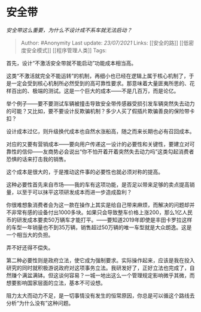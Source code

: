 # 安全带
*安全带这么重要，为什么不设计成不系车就无法启动？*

> Author: #Anonymity
Last update: *23/07/2021* 
Links: [[安全的路]] [[低密度安全模式]] [[程序管理人类]]
Tags:    

首先，设计“不激活安全带就不能启动”功能成本相当高。

这类“不激活就完全不能运转”的机制，再细小也已经在逻辑上属于核心机制了，于是一定会受到核心机制所必然受到的高可靠性要求。那意味着大量匪夷所思的、花样百出的、极端的测试。这是一个巨大的成本——不是几百万，而是论亿。

举个例子——要不要测试车辆被撞击导致安全带传感器受损引发车辆突然失去动力的可能？又比如，要不要设计反欺骗机制？多少人买了假插片欺骗善良的保险带卡扣？

设计成本过亿，则升级换代成本也自然水涨船高，随之而来长期也必有召回成本。

对应的又要有营销成本——要向用户传递这一设计的必要性和关键性，要建立对可靠性的信仰——友商势必会说出“你不怕开着开着突然失去动力吗”这类勾起消费者恐惧的话来打击我的销售。

这个成本是很大的，于是推动这件事的必要性也就必须对称的提高。

这种必要性首先来自市场——我的车有这项功能，是否足以带来足够的卖点提高销量，以至于可以抹平这项研发成本而进一步造成盈利？

你很难想象消费者会为这一款在操作上其实是给自己带来麻烦，而解决的问题却并不非常有感的设备付出1000多块。如果只会导致整车价格上涨200，那么1亿人民币的研发成本要卖50万辆车才能打平。——要知道2019年即使是丰田卡罗拉这样的车型一年销量也不到35万辆，销售超过50万辆的唯一车型就是大众朗逸。这是一个相当大的负担。

弄不好还得不偿失。

第二种必要性则是政府立法，使它成为强制要求。实际操作起来，应该是我在投入研究的同时就积极游说政府对这项事务立法。我研发好了，正好立法也完成了，自然赚个满盆满钵。但这谈何容易？一城一地出这么一个管理规定影响微乎其微，而想要影响国家层面的立法，基本不可设想。

  


阻力太大而动力不足，是一切事情没有发生的恒常原因，你总是可以循这个路线去分析“为什么没有”这种问题。




